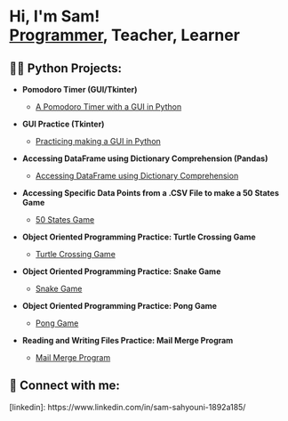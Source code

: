 <h1>Hi, I'm Sam! <br/><a href="https://github.com/SamSahyouni">Programmer</a>, <a>Teacher</a>, <a>Learner</a></h1>

<h2>👨‍💻 Python Projects:</h2>

- <b>Pomodoro Timer (GUI/Tkinter)</b>
  - [A Pomodoro Timer with a GUI in Python](https://github.com/Pomodoro-Timer-GUI-tKinter)

- <b>GUI Practice (Tkinter)</b>
  - [Practicing making a GUI in Python](https://github.com/SamSahyouni/miles_to_km_converter_GUI)
- <b>Accessing DataFrame using Dictionary Comprehension (Pandas)</b>
  - [Accessing DataFrame using Dictionary Comprehension](https://github.com/SamSahyouni/NATO-alphabet)
- <b>Accessing Specific Data Points from a .CSV File to make a 50 States Game </b>
  - [50 States Game](https://github.com/SamSahyouni/US_States_Game)
- <b>Object Oriented Programming Practice: Turtle Crossing Game </b>
  - [Turtle Crossing Game](https://github.com/SamSahyouni/Turtle-Crossing-)
- <b>Object Oriented Programming Practice: Snake Game </b>
  - [Snake Game](https://github.com/SamSahyouni/Snake-Game)
- <b>Object Oriented Programming Practice: Pong Game </b>
  - [Pong Game](https://github.com/SamSahyouni/Pong-Game)
- <b>Reading and Writing Files Practice: Mail Merge Program </b>
  - [Mail Merge Program](https://github.com/SamSahyouni/Mail-Merge-Program)
  
<h2> 🔗  Connect with me:</h2>
[linkedin]: https://www.linkedin.com/in/sam-sahyouni-1892a185/

